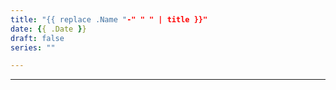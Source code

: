```yaml
---
title: "{{ replace .Name "-" " " | title }}"
date: {{ .Date }}
draft: false
series: ""

---
```


---
